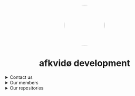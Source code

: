 <p align="center">
    <img style="border-radius: 100px" width="128" height="128" src="https://avatars.githubusercontent.com/u/69060894?v=4" href="https://github.com/afkvido">
</p>
<h1 align="center">afkvidø development</h1>





<details>
<summary>Contact us</summary>
    <p></p>
<img align="left" alt="Discord" width="26px" src="https://discord.com/assets/07dca80a102d4149e9736d4b162cff6f.ico" /> <a href="https://disboard.org/server/893975758677086238">Our discord</a>
</details>









<details align="left">
    <summary>Our members</summary>
    <p></p>
    
[afkvido](https://github.com/afkvido/) - gemsvidø [Owner of this organization]
    <p></p>
[gemsvidoAlt](https://github.com/gemsvidoAlt) - gemsvidø's second account
      <p></p>
[gemsvido](https://github.com/gemsvido/) - gemsvidø's third account
    
</details>



<details align="left">
    <summary>Our repositories</summary>
    <p></p>
    
[GFM] [.github](https://github.com/afkvido-development/.github) - This document (Markdown, GitHub Flavored Markdown)

[Java] [MessageEngine](https://github.com/afkvido-development/MessageEngine) - MessageEngine Client (Pure Java)
               
[Java] [MessageEngine Core](https://github.com/afkvido-development/MessageEngine-Core) - MessageEngine, but made as a plugin! (Pure Java)
    
[YML] [MessageEngine ServerTemplate](https://github.com/afkvido-development/MessageEngine-ServerTemplate) - template for MessageEngine chatServers (Mostly YAML)
    
[YML] [MessageEngine API](https://github.com/afkvido-development/MessageEngine-API) - API for MessageEngine updates and more (Mostly YAML)
    
[GFM] [afkvido-development website](https://github.com/afkvido-development/afkvido-development.github.io) - github page for afkvido-development (Markdown, GitHub Flavored Markdown)
    
</details>

